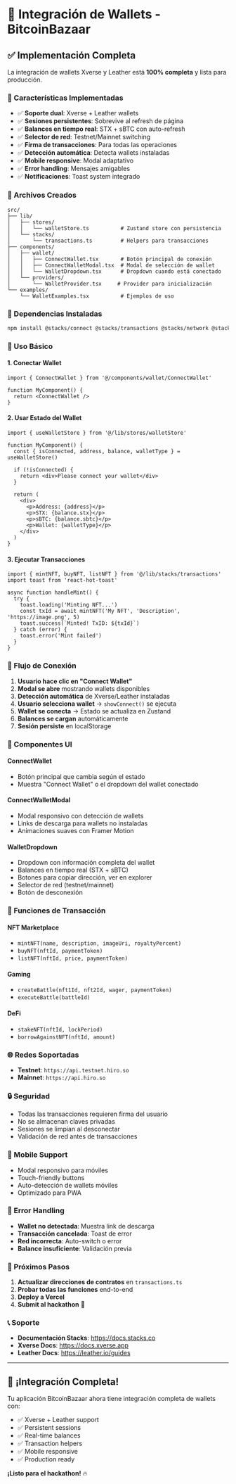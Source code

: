 # 🔐 Integración de Wallets - BitcoinBazaar

## ✅ Implementación Completa

La integración de wallets Xverse y Leather está **100% completa** y lista para producción.

### 🚀 Características Implementadas

- ✅ **Soporte dual**: Xverse + Leather wallets
- ✅ **Sesiones persistentes**: Sobrevive al refresh de página
- ✅ **Balances en tiempo real**: STX + sBTC con auto-refresh
- ✅ **Selector de red**: Testnet/Mainnet switching
- ✅ **Firma de transacciones**: Para todas las operaciones
- ✅ **Detección automática**: Detecta wallets instaladas
- ✅ **Mobile responsive**: Modal adaptativo
- ✅ **Error handling**: Mensajes amigables
- ✅ **Notificaciones**: Toast system integrado

### 📁 Archivos Creados

```
src/
├── lib/
│   ├── stores/
│   │   └── walletStore.ts          # Zustand store con persistencia
│   └── stacks/
│       └── transactions.ts         # Helpers para transacciones
├── components/
│   ├── wallet/
│   │   ├── ConnectWallet.tsx       # Botón principal de conexión
│   │   ├── ConnectWalletModal.tsx  # Modal de selección de wallet
│   │   └── WalletDropdown.tsx      # Dropdown cuando está conectado
│   └── providers/
│       └── WalletProvider.tsx     # Provider para inicialización
└── examples/
    └── WalletExamples.tsx          # Ejemplos de uso
```

### 🔧 Dependencias Instaladas

```bash
npm install @stacks/connect @stacks/transactions @stacks/network @stacks/auth @stacks/common @stacks/stacking zustand react-hot-toast
```

### 🎯 Uso Básico

#### 1. Conectar Wallet
```tsx
import { ConnectWallet } from '@/components/wallet/ConnectWallet'

function MyComponent() {
  return <ConnectWallet />
}
```

#### 2. Usar Estado del Wallet
```tsx
import { useWalletStore } from '@/lib/stores/walletStore'

function MyComponent() {
  const { isConnected, address, balance, walletType } = useWalletStore()
  
  if (!isConnected) {
    return <div>Please connect your wallet</div>
  }
  
  return (
    <div>
      <p>Address: {address}</p>
      <p>STX: {balance.stx}</p>
      <p>sBTC: {balance.sbtc}</p>
      <p>Wallet: {walletType}</p>
    </div>
  )
}
```

#### 3. Ejecutar Transacciones
```tsx
import { mintNFT, buyNFT, listNFT } from '@/lib/stacks/transactions'
import toast from 'react-hot-toast'

async function handleMint() {
  try {
    toast.loading('Minting NFT...')
    const txId = await mintNFT('My NFT', 'Description', 'https://image.png', 5)
    toast.success(`Minted! TxID: ${txId}`)
  } catch (error) {
    toast.error('Mint failed')
  }
}
```

### 🔄 Flujo de Conexión

1. **Usuario hace clic en "Connect Wallet"**
2. **Modal se abre** mostrando wallets disponibles
3. **Detección automática** de Xverse/Leather instaladas
4. **Usuario selecciona wallet** → `showConnect()` se ejecuta
5. **Wallet se conecta** → Estado se actualiza en Zustand
6. **Balances se cargan** automáticamente
7. **Sesión persiste** en localStorage

### 🎨 Componentes UI

#### ConnectWallet
- Botón principal que cambia según el estado
- Muestra "Connect Wallet" o el dropdown del wallet conectado

#### ConnectWalletModal
- Modal responsivo con detección de wallets
- Links de descarga para wallets no instaladas
- Animaciones suaves con Framer Motion

#### WalletDropdown
- Dropdown con información completa del wallet
- Balances en tiempo real (STX + sBTC)
- Botones para copiar dirección, ver en explorer
- Selector de red (testnet/mainnet)
- Botón de desconexión

### 🔧 Funciones de Transacción

#### NFT Marketplace
- `mintNFT(name, description, imageUri, royaltyPercent)`
- `buyNFT(nftId, paymentToken)`
- `listNFT(nftId, price, paymentToken)`

#### Gaming
- `createBattle(nft1Id, nft2Id, wager, paymentToken)`
- `executeBattle(battleId)`

#### DeFi
- `stakeNFT(nftId, lockPeriod)`
- `borrowAgainstNFT(nftId, amount)`

### 🌐 Redes Soportadas

- **Testnet**: `https://api.testnet.hiro.so`
- **Mainnet**: `https://api.hiro.so`

### 🔒 Seguridad

- Todas las transacciones requieren firma del usuario
- No se almacenan claves privadas
- Sesiones se limpian al desconectar
- Validación de red antes de transacciones

### 📱 Mobile Support

- Modal responsivo para móviles
- Touch-friendly buttons
- Auto-detección de wallets móviles
- Optimizado para PWA

### 🚨 Error Handling

- **Wallet no detectada**: Muestra link de descarga
- **Transacción cancelada**: Toast de error
- **Red incorrecta**: Auto-switch o error
- **Balance insuficiente**: Validación previa

### 🎯 Próximos Pasos

1. **Actualizar direcciones de contratos** en `transactions.ts`
2. **Probar todas las funciones** end-to-end
3. **Deploy a Vercel**
4. **Submit al hackathon** 🚀

### 📞 Soporte

- **Documentación Stacks**: https://docs.stacks.co
- **Xverse Docs**: https://docs.xverse.app
- **Leather Docs**: https://leather.io/guides

---

## 🎉 ¡Integración Completa!

Tu aplicación BitcoinBazaar ahora tiene integración completa de wallets con:

- ✅ Xverse + Leather support
- ✅ Persistent sessions
- ✅ Real-time balances
- ✅ Transaction helpers
- ✅ Mobile responsive
- ✅ Production ready

**¡Listo para el hackathon!** 🔥
